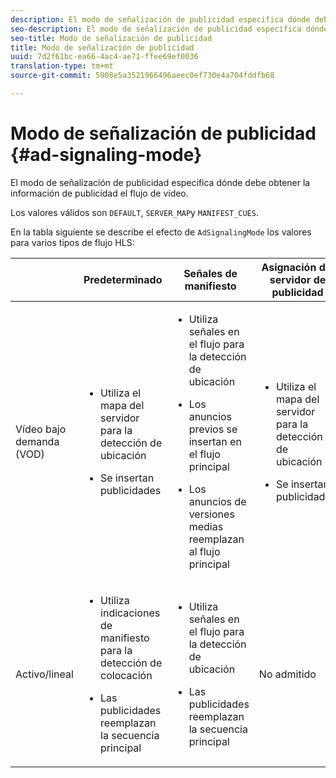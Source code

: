 ```yaml
---
description: El modo de señalización de publicidad especifica dónde debe obtener la información de publicidad el flujo de vídeo.
seo-description: El modo de señalización de publicidad especifica dónde debe obtener la información de publicidad el flujo de vídeo.
seo-title: Modo de señalización de publicidad
title: Modo de señalización de publicidad
uuid: 7d2f61bc-ea66-4ac4-ae71-ffee69ef0036
translation-type: tm+mt
source-git-commit: 5908e5a3521966496aeec0ef730e4a704fddfb68

---
```



# Modo de señalización de publicidad {#ad-signaling-mode}

El modo de señalización de publicidad especifica dónde debe obtener la información de publicidad el flujo de vídeo.

Los valores válidos son `DEFAULT`, `SERVER_MAP`y `MANIFEST_CUES`.

En la tabla siguiente se describe el efecto de `AdSignalingMode` los valores para varios tipos de flujo HLS:

<table frame="all" colsep="1" rowsep="1" id="table_AdSignalingMode"> 
 <thead> 
  <tr rowsep="1"> 
   <th colname="1" class="entry"> </th> 
   <th colname="2" class="entry"> Predeterminado </th> 
   <th colname="3" class="entry"> Señales de manifiesto </th> 
   <th colname="4" class="entry"> Asignación del servidor de publicidad </th> 
  </tr> 
 </thead>
 <tbody> 
  <tr rowsep="1"> 
   <td colname="1"> Vídeo bajo demanda (VOD) </td> 
   <td colname="2"> 
    <ul id="ul_E79DA79107364D0D8B46A1859CA75B5C"> 
     <li id="li_B259ED87743F463095071F58DC840E39"> <p>Utiliza el mapa del servidor para la detección de ubicación </p> </li> 
     <li id="li_8957E4151466467BA6C954E5010E34EA"> <p>Se insertan publicidades </p> </li> 
    </ul> </td> 
   <td colname="3"> 
    <ul id="ul_D462C76717D94DE09915BDF6E9B3FB68"> 
     <li id="li_FB46108F4AD9457D99D2618ABEF7DBD1"> <p>Utiliza señales en el flujo para la detección de ubicación </p> </li> 
     <li id="li_C3F7FBB98F524CEF97D17318C292E9EA"> <p>Los anuncios previos se insertan en el flujo principal </p> </li> 
     <li id="li_A56E1545F84840DFA6D065DA60E98C31"> <p>Los anuncios de versiones medias reemplazan al flujo principal </p> </li> 
    </ul> </td> 
   <td colname="4"> 
    <ul id="ul_F10192B1B6F745CBB0D4C1A6D52A57B4"> 
     <li id="li_2ADACF71FA5F4A08A00A3399F5593420"> <p>Utiliza el mapa del servidor para la detección de ubicación </p> </li> 
     <li id="li_1201085B9C554A4BBD471E7EB2E363AC"> <p>Se insertan publicidades </p> </li> 
    </ul> </td> 
  </tr> 
  <tr rowsep="0"> 
   <td colname="1"> Activo/lineal </td> 
   <td colname="2"> 
    <ul id="ul_82AAC9EE056F49E999F809536A96C2F8"> 
     <li id="li_73BAD2BAA95F4592808B77F8DA436237"> <p>Utiliza indicaciones de manifiesto para la detección de colocación </p> </li> 
     <li id="li_A97B6F61078D4149A984B2412021E103"> <p>Las publicidades reemplazan la secuencia principal </p> </li> 
    </ul> </td> 
   <td colname="3"> 
    <ul id="ul_CAED2D4F46334D76AE025482881BF843"> 
     <li id="li_A8023845A037482DBFDEF7EF247FECFD"> <p>Utiliza señales en el flujo para la detección de ubicación </p> </li> 
     <li id="li_62A3CDAD249344EB89043B2AE0F4D7FF"> <p>Las publicidades reemplazan la secuencia principal </p> </li> 
    </ul> </td> 
   <td colname="4"> No admitido </td> 
  </tr> 
 </tbody> 
</table>

